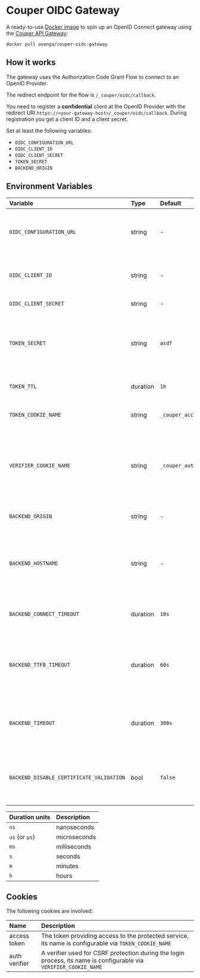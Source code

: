 # Couper OIDC Gateway

A ready-to-use [Docker image](https://hub.docker.com/r/avenga/couper-oidc-gateway) to spin up an OpenID Connect gateway using the [Couper API Gateway](https://github.com/avenga/couper):

`docker pull avenga/couper-oidc-gateway`

## How it works

The gateway uses the Authorization Code Grant Flow to connect to an OpenID Provider.

The redirect endpoint for the flow is `/_couper/oidc/callback`.

You need to register a **confidential** client at the OpenID Provider with the redirect URI `https://<your-gateway-host>/_couper/oidc/callback`. During registration you get a client ID and a client secret.

Set at least the following variables:

* `OIDC_CONFIGURATION_URL`
* `OIDC_CLIENT_ID`
* `OIDC_CLIENT_SECRET`
* `TOKEN_SECRET`
* `BACKEND_ORIGIN`

## Environment Variables

| Variable                                 | Type     | Default                | Description                                                                                   | Example                                        |
|:-----------------------------------------|:---------|:-----------------------|:----------------------------------------------------------------------------------------------|:-----------------------------------------------|
| `OIDC_CONFIGURATION_URL`                 | string   | -                      | The URL of the OpenID configuration at the OpenID Provider                                    | `https://.../.well-known/openid-configuration` |
| `OIDC_CLIENT_ID`                         | string   | -                      | The client ID of the client registered at the OpenID Provider                                 | -                                              |
| `OIDC_CLIENT_SECRET`                     | string   | -                      | The client secret                                                                             | -                                              |
| `TOKEN_SECRET`                           | string   | `asdf`                 | The secret used for signing the access token (the signature algorithm is `HS256`)             | `$e(rE4`                                       |
| `TOKEN_TTL`                              | duration | `1h`                   | The time-to-live of the access token                                                          | `1h`                                           |
| `TOKEN_COOKIE_NAME`                      | string   | `_couper_access_token` | The name of the cookie storing the access token                                               | `_couper_access_token`                         |
| `VERIFIER_COOKIE_NAME`                   | string   | `_couper_authvv`       | The name of the cookie storing the verifier used for CSRF protection during the login process | `_couper_authvv`                               |
| `BACKEND_ORIGIN`                         | string   | -                      | The origin of the service to be protected                                                     | `https://www.example.com`                      |
| `BACKEND_HOSTNAME`                       | string   | -                      | The value of the HTTP host header field for the request to the protected service              | -                                              |
| `BACKEND_CONNECT_TIMEOUT`                | duration | `10s`                  | The total timeout for dialing and connect to the origin                                       | -                                              |
| `BACKEND_TTFB_TIMEOUT`                   | duration | `60s`                  | The duration from writing the full request to the origin and receiving the answer             | -                                              |
| `BACKEND_TIMEOUT`                        | duration | `300s`                 | The total deadline duration a backend request has for write and read/pipe                     | -                                              |
| `BACKEND_DISABLE_CERTIFICATE_VALIDATION` | bool     | `false`                | Disables the peer certificate validation for the protected service                            | -                                              |

| Duration units | Description  |
|:---------------|:-------------|
| `ns`           | nanoseconds  |
| `us` (or `µs`) | microseconds |
| `ms`           | milliseconds |
| `s`            | seconds      |
| `m`            | minutes      |
| `h`            | hours        |

## Cookies

The following cookies are involved:

| Name          | Description                                                                                                       |
|:--------------|:------------------------------------------------------------------------------------------------------------------|
| access token  | The token providing access to the protected service, its name is configurable via `TOKEN_COOKIE_NAME`             |
| auth verifier | A verifier used for CSRF protection during the login process, its name is configurable via `VERIFIER_COOKIE_NAME` |
